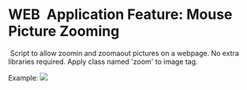 # WEB  Application Feature: Mouse Picture Zooming
 Script to allow zoomin and zoomaout pictures on a webpage. No extra libraries required. Apply class named 'zoom' to image tag.
 
 Example: <img class="zoom" src="..." />
